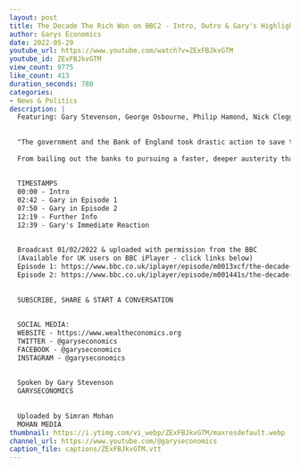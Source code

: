 ```yaml
---
layout: post
title: The Decade The Rich Won on BBC2 - Intro, Outro & Gary's Highlights
author: Garys Economics
date: 2022-05-29
youtube_url: https://www.youtube.com/watch?v=ZExFBJkvGTM
youtube_id: ZExFBJkvGTM
view_count: 9775
like_count: 413
duration_seconds: 780
categories:
- News & Politics
description: |
  Featuring: Gary Stevenson, George Osbourne, Philip Hamond, Nick Clegg, Iain Duncan-Smith, Alistair Darling, Mervyn King, Nick Bannon, Will Tanner, Nick Timothy, Andrew Huszar & many more...
  
  
  "The government and the Bank of England took drastic action to save the UK economy in the aftermath of the 2008 financial crisis. Insiders from the world of finance tell us how decisions made to solve the crisis allowed them to ‘make out like bandits.’ 
  
  From bailing out the banks to pursuing a faster, deeper austerity than any other country, Britain’s policymakers shatter the status quo in a desperate bid to save the economy. With first-hand accounts from key players, this two-part series takes us inside the room when the big decisions were made"
  
  
  TIMESTAMPS
  00:00 - Intro
  02:42 - Gary in Episode 1
  07:50 - Gary in Episode 2
  12:19 - Further Info
  12:39 - Gary's Immediate Reaction
  
  
  Broadcast 01/02/2022 & uploaded with permission from the BBC 
  (Available for UK users on BBC iPlayer - click links below)
  Episode 1: https://www.bbc.co.uk/iplayer/episode/m0013xcf/the-decade-the-rich-won-series-1-episode-1
  Episode 2: https://www.bbc.co.uk/iplayer/episode/m001441s/the-decade-the-rich-won-series-1-episode-2
  
  
  SUBSCRIBE, SHARE & START A CONVERSATION
  
  
  SOCIAL MEDIA:
  WEBSITE - https://www.wealtheconomics.org
  TWITTER - @garyseconomics
  FACEBOOK - @garyseconomics
  INSTAGRAM - @garyseconomics
  
  
  Spoken by Gary Stevenson
  GARYSECONOMICS
  
  
  Uploaded by Simran Mohan
  MOHAN MEDIA
thumbnail: https://i.ytimg.com/vi_webp/ZExFBJkvGTM/maxresdefault.webp
channel_url: https://www.youtube.com/@garyseconomics
caption_file: captions/ZExFBJkvGTM.vtt
---
```

